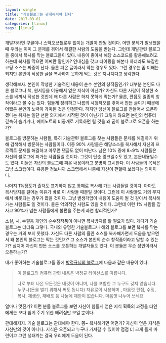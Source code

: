 ```yaml
---
layout: single
title: "기술블로그는 관대해져야 한다"
date: 2017-03-01
categories: [linux]
tags: [linux]
---
```


개발자라면 구글이나 스택오브플로우 없이는 개발이 안될 것이다. 어떤 문제가 발생했을 때 우리는 이미 그 문제를 겪어서 해결한 사람의 도움을 받는다. 그런데 개발관련 블로그들 중에서 복사를 막는 블로그들이 있다. 내용이 좋아서 해당 소스코드를 활용해보려고 하는데 복사를 막으면 어쩌란 말인가? 인내심을 갖고 타이핑을 해본다 하더라도 복잡한 코딩 소스는 짜증이 난다. 물론 퍼온 글이라서 막는 경우도 있다. 그런 경우는 좀 이해는 되지만 본인이 작성한 글을 복사하지 못하게 막는 것은 지나치다고 생각한다.

생각해보자. 본인이 작성한 기술적인 내용이 순수 본인의 창작품인가? 대부분 본인도 다른 블로그나 책, 원서등을 이용해서 얻은 지식이 아닌가? 자신도 다른 사람이 작성한 소스를 베껴서 작성한 것인데 왜 다른 사람은 하지 못하게 막는가?
물론, 편집도 일종의 창작이라고 볼 수는 있다. 힘들게 정리하고 나름의 시행착오를 겪어서 만든 글이기 때문에 어쨌튼 본인의 노력이 가미된 것은 인정한다. 하지만 당신이 블로그를 만들어서 오픈하겠다는 취지는 일단 선한 의지에서 시작된 것이 아닌가?
그렇지 않으면 본인의 컴퓨터 깊숙히 숨기거나, 에버노트의 비공개로 기록하면 될 것을 왜 굳이 블로그로 오픈을 하는가?

블로그를 방문하는 사람들, 특히 기술관련 블로그를 찾는 사람들은 문제를 해결하기 위해 검색해서 방문하는 사람들이다. 이중 90% 사람들은 해당소스를 복사해서 자신의 프로젝트 문제를 해결하고 아무런 댓글도 없이 떠난다. 남은 10% 중에 8~9% 사람들은 자신의 블로그에 퍼가는 사람들일 것이다. 그것이 단순 링크일수도 있고, 본문내용일수도 있다. 이들은 자신의 블로그에 퍼온 내용이라고 분명히 표시한다. 이 사람들의 목적은 그냥 스크랩이다. 유용한 정보니까 스크랩해서 나중에 자신이 편할때 보겠다는 의미이다.

나머지 1%정도가 출처도 표기하지 않고 통째로 복사해 가는 사람들일 것이다. 아마도 복사방지를 걸어논 이유가 바로 이 사람들 때문일 것이다. 그런데 이 사람들도 거의 무지에서 비롯되는 경우가 많을 것이다. 그냥 별생각없이 내용이 도움이 될 것 같아서 복사해 가는 사람들도 일 것이다. 물론 악의적인 사람도 있을 것이다. 그런데 이런 1% 사람들 잡자고 90%가 넘는 사람들에게 불편을 주는게 과연 합리적인가?

소설, 시, 수필등 개인의 순수창작품이 아니면 복사방지를 할 필요가 없다. 게다가 기술블로그는 더더욱 그렇다. 국내의 유명한 기술블로그나 해외 블로그를 보면 복사를 막는 경우는 거의 보지 못했다. 자신도 다른 사람의 올린 소스를 복사해가면서 도움을 받으면서 왜 본인의 블로그는 막는 것인가? 그 소스가 본인의 순수 창작품이라고 말할 수 있는가? 심지어 자신이 만든 소스를 오픈하는 개발자들도 있다. 이 분들은 무슨 성인이라서 오픈하는가?

내가 좋아하는 기술블로그들 중에 [박정규님의 블로그](http://blog.daum.net/bagjunggyu)에 다음과 같은 내용이 있다.

> 이 블로그의 컴퓨터 관련 내용은 박정규 라이선스를 따릅니다.
>
> 나로 부터 나온 모든것은 내것이 아니며, 나를 포함한 그 누구도 갖지 않습니다. 누구나(돈을 벌기 위해서 써도 됩니다) 자유로이 사용하며 , 마음껏 편집, 수정, 복사, 재생산, 재배포 등 나눔에 제한이 없습니다. 마음껏 나누어 쓰세요

얼마나 멋진가?
이런 분들 블로그를 보면 자신이 힘들게 얻은 지식 획득의 과정을 타인에게는 보다 쉽게 주기 위한 배려심만 보일 뿐이다.

관대해지자. 기술 블로그는 관대해야 한다. 쫌~ 복사해가면 어떤가? 자신이 얻은 지식은 자신만의 것이 아니다.
지식은 오픈되고 누구나 가져갈 수 있어야 점점 더 크게 돌게 마련이고 그런 생태계는 결국 우리에게 도움이 된다.
